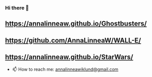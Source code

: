 ### Hi there 👋



https://annalinneaw.github.io/Ghostbusters/
------------------------------------------------
https://github.com/AnnaLinneaW/WALL-E/
------------------------------------------------
https://annalinneaw.github.io/StarWars/
------------------------------------------------

- 📫 How to reach me: annalinneawiklund@gmail.com


